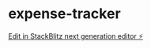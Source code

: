 # expense-tracker

[Edit in StackBlitz next generation editor ⚡️](https://stackblitz.com/~/github.com/kanavbhatia/expense-tracker)